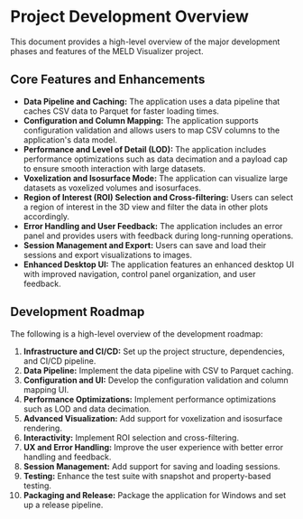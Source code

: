 # Project Development Overview

This document provides a high-level overview of the major development phases and features of the MELD Visualizer project.

## Core Features and Enhancements

- **Data Pipeline and Caching:** The application uses a data pipeline that caches CSV data to Parquet for faster loading times.
- **Configuration and Column Mapping:** The application supports configuration validation and allows users to map CSV columns to the application's data model.
- **Performance and Level of Detail (LOD):** The application includes performance optimizations such as data decimation and a payload cap to ensure smooth interaction with large datasets.
- **Voxelization and Isosurface Mode:** The application can visualize large datasets as voxelized volumes and isosurfaces.
- **Region of Interest (ROI) Selection and Cross-filtering:** Users can select a region of interest in the 3D view and filter the data in other plots accordingly.
- **Error Handling and User Feedback:** The application includes an error panel and provides users with feedback during long-running operations.
- **Session Management and Export:** Users can save and load their sessions and export visualizations to images.
- **Enhanced Desktop UI:** The application features an enhanced desktop UI with improved navigation, control panel organization, and user feedback.

## Development Roadmap

The following is a high-level overview of the development roadmap:

1.  **Infrastructure and CI/CD:** Set up the project structure, dependencies, and CI/CD pipeline.
2.  **Data Pipeline:** Implement the data pipeline with CSV to Parquet caching.
3.  **Configuration and UI:** Develop the configuration validation and column mapping UI.
4.  **Performance Optimizations:** Implement performance optimizations such as LOD and data decimation.
5.  **Advanced Visualization:** Add support for voxelization and isosurface rendering.
6.  **Interactivity:** Implement ROI selection and cross-filtering.
7.  **UX and Error Handling:** Improve the user experience with better error handling and feedback.
8.  **Session Management:** Add support for saving and loading sessions.
9.  **Testing:** Enhance the test suite with snapshot and property-based testing.
10. **Packaging and Release:** Package the application for Windows and set up a release pipeline.
